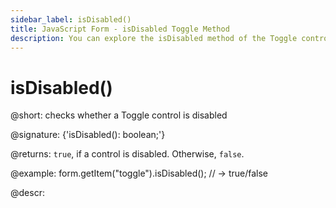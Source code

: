 ```yaml
---
sidebar_label: isDisabled()
title: JavaScript Form - isDisabled Toggle Method 
description: You can explore the isDisabled method of the Toggle control of Form in the documentation of the DHTMLX JavaScript UI library. Browse developer guides and API reference, try out code examples and live demos, and download a free 30-day evaluation version of DHTMLX Suite.
---
```


# isDisabled()

@short: checks whether a Toggle control is disabled

@signature: {'isDisabled(): boolean;'}

@returns:
`true`, if a control is disabled. Otherwise, `false`.

@example:
form.getItem("toggle").isDisabled(); // -> true/false

@descr: